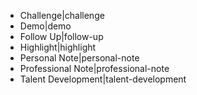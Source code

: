 - Challenge|challenge
- Demo|demo
- Follow Up|follow-up
- Highlight|highlight
- Personal Note|personal-note
- Professional Note|professional-note
- Talent Development|talent-development